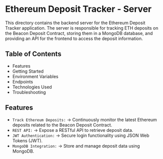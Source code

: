 # Ethereum Deposit Tracker - Server

This directory contains the backend server for the Ethereum Deposit Tracker application. The server is responsible for tracking ETH deposits on the Beacon Deposit Contract, storing them in a MongoDB database, and providing an API for the frontend to access the deposit information.

## Table of Contents
- Features
- Getting Started
- Environment Variables
- Endpoints
- Technologies Used
- Troubleshooting

## Features

- ```Track Ethereum Deposits:``` -> Continuously monitor the latest Ethereum deposits related to the Beacon Deposit Contract.
- ```REST API:``` -> Expose a RESTful API to retrieve deposit data.
- ```JWT Authentication:``` -> Secure login functionality using JSON Web Tokens (JWT).
- ```MongoDB Integration:``` -> Store and manage deposit data using MongoDB.



